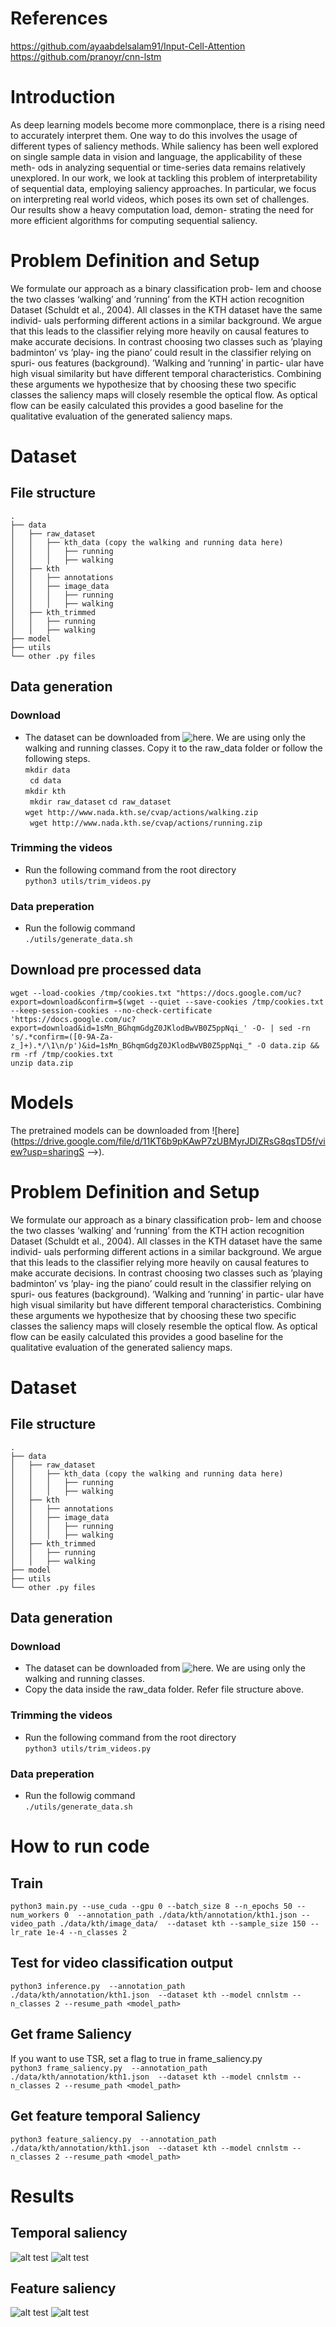 # References 
https://github.com/ayaabdelsalam91/Input-Cell-Attention       
https://github.com/pranoyr/cnn-lstm   
# Introduction
As deep learning models become more commonplace, there is a rising need to accurately interpret
them. One way to do this involves the usage of different types of saliency methods. While saliency
has been well explored on single sample data in vision and language, the applicability of these meth-
ods in analyzing sequential or time-series data
remains relatively unexplored. In our work, we
look at tackling this problem of interpretability of
sequential data, employing saliency approaches.
In particular, we focus on interpreting real world
videos, which poses its own set of challenges. Our
results show a heavy computation load, demon-
strating the need for more efficient algorithms for
computing sequential saliency.


# Problem Definition and Setup
We formulate our approach as a binary classification prob-
lem and choose the two classes ‘walking’ and ‘running’
from the KTH action recognition Dataset (Schuldt et al.,
2004). All classes in the KTH dataset have the same individ-
uals performing different actions in a similar background.
We argue that this leads to the classifier relying more heavily
on causal features to make accurate decisions. In contrast choosing two classes such as ’playing badminton’ vs ’play-
ing the piano’ could result in the classifier relying on spuri-
ous features (background). ’Walking and ’running’ in partic-
ular have high visual similarity but have different temporal
characteristics. Combining these arguments we hypothesize
that by choosing these two specific classes the saliency maps
will closely resemble the optical flow. As optical flow can
be easily calculated this provides a good baseline for the
qualitative evaluation of the generated saliency maps. 

# Dataset 
## File structure
    .
    ├── data
    │   ├── raw_dataset
    │   │   ├── kth_data (copy the walking and running data here)
    │   │   │   ├── running 
    │   │   │   ├── walking
    │   ├── kth
    │   │   ├── annotations 
    │   │   ├── image_data
    │   │   │   ├── running
    │   │   │   ├── walking
    │   ├── kth_trimmed
    │   │   ├── running 
    │   │   ├── walking
    ├── model
    ├── utils
    └── other .py files
## Data generation
### Download
- The dataset can be downloaded from ![here](https://www.csc.kth.se/cvap/actions/). We are using only the walking and running classes. Copy it to the raw_data folder or follow the following steps.    
``` mkdir data ```   
``` cd data```      
``` mkdir kth ```   
``` mkdir raw_dataset```
``` cd raw_dataset ```    
``` wget http://www.nada.kth.se/cvap/actions/walking.zip ```    
``` wget http://www.nada.kth.se/cvap/actions/running.zip```

### Trimming the videos
- Run the following command from the root directory     
``` python3 utils/trim_videos.py ```
### Data preperation
- Run the followig command          
``` ./utils/generate_data.sh ```


## Download pre processed data
```wget --load-cookies /tmp/cookies.txt "https://docs.google.com/uc?export=download&confirm=$(wget --quiet --save-cookies /tmp/cookies.txt --keep-session-cookies --no-check-certificate 'https://docs.google.com/uc?export=download&id=1sMn_BGhqmGdgZ0JKlodBwVB0Z5ppNqi_' -O- | sed -rn 's/.*confirm=([0-9A-Za-z_]+).*/\1\n/p')&id=1sMn_BGhqmGdgZ0JKlodBwVB0Z5ppNqi_" -O data.zip && rm -rf /tmp/cookies.txt```       
```unzip data.zip```

# Models
The pretrained models can be downloaded from ![here](https://drive.google.com/file/d/11KT6b9pKAwP7zUBMyrJDlZRsG8qsTD5f/view?usp=sharingS -->).

# Problem Definition and Setup
We formulate our approach as a binary classification prob-
lem and choose the two classes ‘walking’ and ‘running’
from the KTH action recognition Dataset (Schuldt et al.,
2004). All classes in the KTH dataset have the same individ-
uals performing different actions in a similar background.
We argue that this leads to the classifier relying more heavily
on causal features to make accurate decisions. In contrast choosing two classes such as ’playing badminton’ vs ’play-
ing the piano’ could result in the classifier relying on spuri-
ous features (background). ’Walking and ’running’ in partic-
ular have high visual similarity but have different temporal
characteristics. Combining these arguments we hypothesize
that by choosing these two specific classes the saliency maps
will closely resemble the optical flow. As optical flow can
be easily calculated this provides a good baseline for the
qualitative evaluation of the generated saliency maps. 

# Dataset 
## File structure
    .
    ├── data
    │   ├── raw_dataset
    │   │   ├── kth_data (copy the walking and running data here)
    │   │   │   ├── running 
    │   │   │   ├── walking
    │   ├── kth
    │   │   ├── annotations 
    │   │   ├── image_data
    │   │   │   ├── running
    │   │   │   ├── walking
    │   ├── kth_trimmed
    │   │   ├── running 
    │   │   ├── walking
    ├── model
    ├── utils
    └── other .py files
## Data generation
### Download
- The dataset can be downloaded from ![here](https://www.csc.kth.se/cvap/actions/). We are using only the walking and running classes.
- Copy the data inside the raw_data folder. Refer file structure above.
### Trimming the videos
- Run the following command from the root directory     
``` python3 utils/trim_videos.py ```
### Data preperation
- Run the followig command          
``` ./utils/generate_data.sh ```
# How to run code 
## Train

```python3 main.py --use_cuda --gpu 0 --batch_size 8 --n_epochs 50 --num_workers 0  --annotation_path ./data/kth/annotation/kth1.json --video_path ./data/kth/image_data/  --dataset kth --sample_size 150 --lr_rate 1e-4 --n_classes 2```

## Test for video classification output 
 ```python3 inference.py  --annotation_path ./data/kth/annotation/kth1.json  --dataset kth --model cnnlstm --n_classes 2 --resume_path <model_path>```

## Get frame Saliency
If you want to use TSR, set a flag to true in frame_saliency.py      
```python3 frame_saliency.py  --annotation_path ./data/kth/annotation/kth1.json  --dataset kth --model cnnlstm --n_classes 2 --resume_path <model_path>```

    
## Get feature temporal Saliency
```python3 feature_saliency.py  --annotation_path ./data/kth/annotation/kth1.json  --dataset kth --model cnnlstm --n_classes 2 --resume_path <model_path> ```

# Results
## Temporal saliency
![alt test](https://github.com/sakshikakde/interpretability_of_lstm/blob/kth/doc_images/temp_walking.png)
![alt test](https://github.com/sakshikakde/interpretability_of_lstm/blob/kth/doc_images/temp_running.png)
## Feature saliency 
![alt test](https://github.com/sakshikakde/interpretability_of_lstm/blob/kth/doc_images/feature_walking.png)
![alt test](https://github.com/sakshikakde/interpretability_of_lstm/blob/kth/doc_images/feature_running.png)




